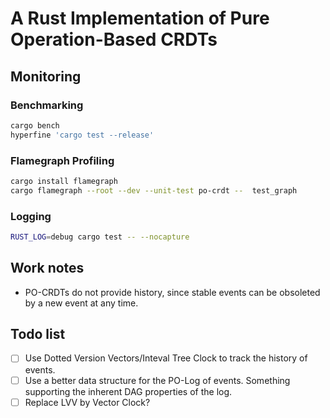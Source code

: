 # A Rust Implementation of Pure Operation-Based CRDTs

## Monitoring

### Benchmarking

```sh
cargo bench
hyperfine 'cargo test --release'
```

### Flamegraph Profiling

```sh
cargo install flamegraph
cargo flamegraph --root --dev --unit-test po-crdt --  test_graph
```

### Logging

```sh
RUST_LOG=debug cargo test -- --nocapture
```

## Work notes

- PO-CRDTs do not provide history, since stable events can be obsoleted by a new
  event at any time.

## Todo list

- [ ] Use Dotted Version Vectors/Inteval Tree Clock to track the history of
      events.
- [ ] Use a better data structure for the PO-Log of events. Something supporting
      the inherent DAG properties of the log.
- [ ] Replace LVV by Vector Clock?
